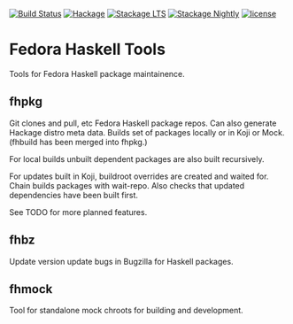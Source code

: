 [![Build Status](https://travis-ci.org/fedora-haskell/fedora-haskell-tools.png)](https://travis-ci.org/fedora-haskell/fedora-haskell-tools)
[![Hackage](http://img.shields.io/hackage/v/fedora-haskell-tools.png)](http://hackage.haskell.org/package/fedora-haskell-tools)
[![Stackage LTS](http://stackage.org/package/fedora-haskell-tools/badge/lts)](http://stackage.org/lts/package/fedora-haskell-tools)
[![Stackage Nightly](http://stackage.org/package/fedora-haskell-tools/badge/nightly)](http://stackage.org/nightly/package/fedora-haskell-tools)
[![license](https://img.shields.io/badge/license-GPLv3+-brightgreen.svg)](https://www.gnu.org/licenses/gpl.html)

# Fedora Haskell Tools

Tools for Fedora Haskell package maintainence.

## fhpkg
Git clones and pull, etc Fedora Haskell package repos.
Can also generate Hackage distro meta data.
Builds set of packages locally or in Koji or Mock.
(fhbuild has been merged into fhpkg.)

For local builds unbuilt dependent packages are also built recursively.

For updates built in Koji, buildroot overrides are created and waited for.
Chain builds packages with wait-repo.
Also checks that updated dependencies have been built first.

See TODO for more planned features.


## fhbz
Update version update bugs in Bugzilla for Haskell packages.

## fhmock
Tool for standalone mock chroots for building and development.
